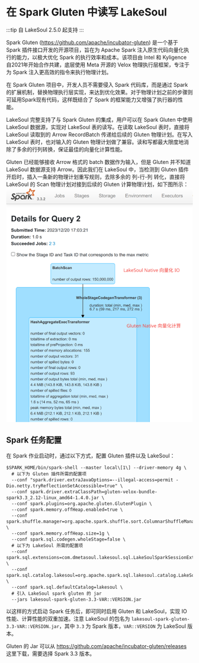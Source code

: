 # 在 Spark Gluten 中读写 LakeSoul

:::tip
自 LakeSoul 2.5.0 起支持
:::

Spark Gluten (https://github.com/apache/incubator-gluten) 是一个基于 Spark 插件接口开发的开源项目，旨在为 Apache Spark 注入原生代码向量化执行的能力，以极大优化 Spark 的执行效率和成本。该项目由 Intel 和 Kyligence 自2021年开始合作共建，底层使用 Meta 开源的 Velox 物理执行层框架，专注于为 Spark 注入更高效的指令来执行物理计划。

在 Spark Gluten 项目中，开发人员不需要侵入 Spark 代码库，而是通过 Spark 的扩展机制，替换物理执行层实现，来达到优化效果。对于物理计划之前的步骤则可延用Spark现有代码，这样既结合了 Spark 的框架能力又增强了执行器的性能。

LakeSoul 完整支持了与 Spark Gluten 的集成，用户可以在 Spark Gluten 中使用 LakeSoul 数据源，实现对 LakeSoul 表的读写。在读取 LakeSoul 表时，直接将 LakeSoul 读取到的 Arrow RecordBatch 传递给后续的 Gluten 物理计划。在写入 LakeSoul 表时，也对输入的 Gluten 物理计划做了兼容。读和写都最大限度地消除了多余的行列转换，保证最佳的向量化计算性能。

Gluten 已经能够接收 Arrow 格式的 batch 数据作为输入，但是 Gluten 并不知道 LakeSoul 数据源支持 Arrow。因此我们在 LakeSoul 中，当检测到 Gluten 插件开启时，插入一条新的物理计划重写规则，去除多余的 列-行-列 转化，直接将 LakeSoul 的 Scan 物理计划对接到后续的 Gluten 计算物理计划，如下图所示：
![lakesoul-gluten](lakesoul-gluten.png)

## Spark 任务配置
在 Spark 作业启动时，通过以下方式，配置 Gluten 插件以及 LakeSoul：
```shell
$SPARK_HOME/bin/spark-shell --master local\[1\] --driver-memory 4g \
  # 以下为 Gluten 插件所需的配置项
  --conf "spark.driver.extraJavaOptions=--illegal-access=permit -Dio.netty.tryReflectionSetAccessible=true" \
  --conf spark.driver.extraClassPath=gluten-velox-bundle-spark3.3_2.12-linux_amd64-1.4.0.jar \
  --conf spark.plugins=org.apache.gluten.GlutenPlugin \
  --conf spark.memory.offHeap.enabled=true \
  --conf spark.shuffle.manager=org.apache.spark.shuffle.sort.ColumnarShuffleManager \
  --conf spark.memory.offHeap.size=1g \
  --conf spark.sql.codegen.wholeStage=false \
  # 以下为 LakeSoul 所需的配置项
  --conf spark.sql.extensions=com.dmetasoul.lakesoul.sql.LakeSoulSparkSessionExtension \
  --conf spark.sql.catalog.lakesoul=org.apache.spark.sql.lakesoul.catalog.LakeSoulCatalog \
  --conf spark.sql.defaultCatalog=lakesoul \
  # 引入 LakeSoul spark gluten 的 jar
  --jars lakesoul-spark-gluten-3.3-VAR::VERSION.jar
```
以这样的方式启动 Spark 任务后，即可同时启用 Gluten 和 LakeSoul，实现 IO 性能、计算性能的双重加速。注意 LakeSoul 的包名为 `lakesoul-spark-gluten-3.3-VAR::VERSION.jar`，其中 `3.3` 为 Spark 版本，`VAR::VERSION` 为 LakeSoul 版本。

Gluten 的 Jar 可以从 https://github.com/apache/incubator-gluten/releases 这里下载，需要选择 Spark 3.3 版本。
